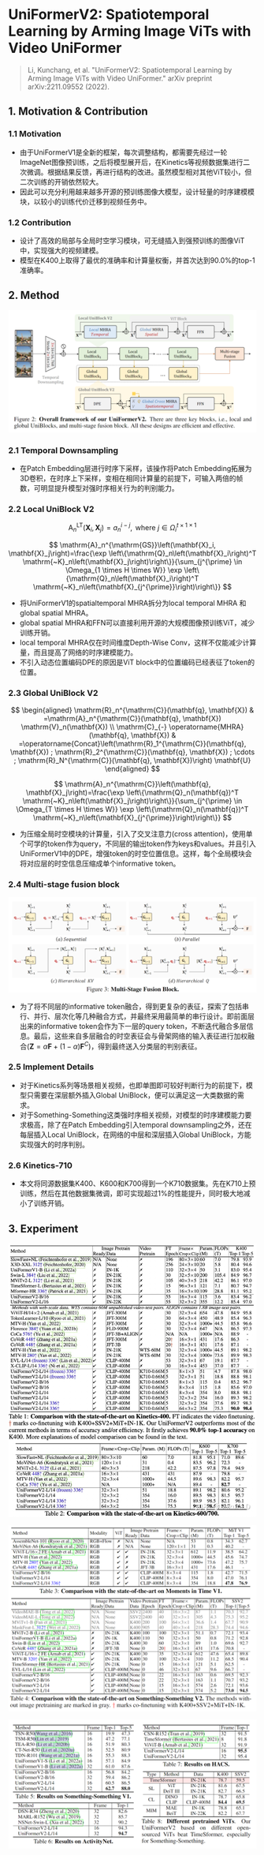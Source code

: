 # UniFormerV2: Spatiotemporal Learning by Arming Image ViTs with Video UniFormer

> Li, Kunchang, et al. "UniFormerV2: Spatiotemporal Learning by Arming Image ViTs with Video UniFormer." arXiv preprint arXiv:2211.09552 (2022).

## 1. Motivation & Contribution

### 1.1 Motivation

- 由于UniFormerV1是全新的框架，每次调整结构，都需要先经过一轮ImageNet图像预训练，之后将模型展开后，在Kinetics等视频数据集进行二次微调。根据结果反馈，再进行结构的改进。虽然模型相对其他ViT较小，但二次训练的开销依然较大。
- 因此可以充分利用越来越多开源的预训练图像大模型，设计轻量的时序建模模块，以较小的训练代价迁移到视频任务中。

### 1.2 Contribution

- 设计了高效的局部与全局时空学习模块，可无缝插入到强预训练的图像ViT中，实现强大的视频建模。
- 模型在K400上取得了最优的准确率和计算量权衡，并首次达到90.0%的top-1准确率。

## 2. Method

![1](images/uniformerv2_1.png)

### 2.1 Temporal Downsampling

- 在Patch Embedding层进行时序下采样，该操作将Patch Embedding拓展为3D卷积，在时序上下采样，变相在相同计算量的前提下，可输入两倍的帧数，可明显提升模型对强时序相关行为的判别能力。

### 2.2 Local UniBlock V2

$$
\mathrm{A}_n^{\mathrm{LT}}\left(\mathbf{X}_i, \mathbf{X}_j\right)=a_n^{i-j}, \text { where } j \in \Omega_i^{t \times 1 \times 1}
$$

$$
\mathrm{A}_n^{\mathrm{GS}}\left(\mathbf{X}_i, \mathbf{X}_j\right)=\frac{\exp \left\{\mathrm{Q}_n\left(\mathbf{X}_i\right)^T \mathrm{~K}_n\left(\mathbf{X}_j\right)\right\}}{\sum_{j^{\prime} \in \Omega_{1 \times H \times W}} \exp \left\{\mathrm{Q}_n\left(\mathbf{X}_i\right)^T \mathrm{~K}_n\left(\mathbf{X}_{j^{\prime}}\right)\right\}}
$$

- 将UniFormerV1的spatialtemporal MHRA拆分为local temporal MHRA 和 global spatial MHRA。
- global spatial MHRA和FFN可以直接利用开源的大规模图像预训练ViT，减少训练开销。
- local temporal MHRA仅在时间维度Depth-Wise Conv，这样不仅能减少计算量，而且提高了网络的时序建模能力。
- 不引入动态位置编码DPE的原因是ViT block中的位置编码已经表征了token的位置。

### 2.3 Global UniBlock V2

$$
\begin{aligned}
\mathrm{R}_n^{\mathrm{C}}(\mathbf{q}, \mathbf{X}) & =\mathrm{A}_n^{\mathrm{C}}(\mathbf{q}, \mathbf{X}) \mathrm{V}_n(\mathbf{X}) \\
\mathrm{C}_{-} \operatorname{MHRA}(\mathbf{q}, \mathbf{X}) & =\operatorname{Concat}\left(\mathrm{R}_1^{\mathrm{C}}(\mathbf{q}, \mathbf{X}) ; \mathrm{R}_2^{\mathrm{C}}(\mathbf{q}, \mathbf{X}) ; \cdots ; \mathrm{R}_N^{\mathrm{C}}(\mathbf{q}, \mathbf{X})\right) \mathbf{U}
\end{aligned}
$$

$$
\mathrm{A}_n^{\mathrm{C}}\left(\mathbf{q}, \mathbf{X}_j\right)=\frac{\exp \left\{\mathrm{Q}_n(\mathbf{q})^T \mathrm{~K}_n\left(\mathbf{X}_j\right)\right\}}{\sum_{j^{\prime} \in \Omega_{T \times H \times W}} \exp \left\{\mathrm{Q}_n(\mathbf{q})^T \mathrm{~K}_n\left(\mathbf{X}_{j^{\prime}}\right)\right\}}
$$

- 为压缩全局时空模块的计算量，引入了交叉注意力(cross attention)，使用单个可学的token作为query，不同层的输出token作为keys和values。并且引入UniFormerV1中的DPE，增强token的时空位置信息。这样，每个全局模块会将对应层的时空信息压缩成单个informative token。

### 2.4 Multi-stage fusion block

![2](images/uniformerv2_2.png)

- 为了将不同层的informative token融合，得到更复杂的表征，探索了包括串行、并行、层次化等几种融合方式，并最终采用最简单的串行设计。即前面层出来的informative token会作为下一层的query token，不断迭代融合多层信息。最后，这些来自多层融合的时空表征会与骨架网络的输入表征进行加权融合($\mathbf{Z}=\alpha \mathbf{F}+(1-\alpha) \mathbf{F}^C$)，得到最终送入分类层的判别表征。

### 2.5 Implement Details

- 对于Kinetics系列等场景相关视频，也即单图即可较好判断行为的前提下，模型只需要在深层额外插入Global UniBlock，便可以满足这一大类数据的需求。
- 对于Something-Something这类强时序相关视频，对模型的时序建模能力要求极高，除了在Patch Embedding引入temporal downsampling之外，还在每层插入Local UniBlock，在网络的中层和深层插入Global UniBlock，方能实现强大的时序判别。

### 2.6 Kinetics-710

- 本文将同源数据集K400、K600和K700得到一个K710数据集。先在K710上预训练，然后在其他数据集微调，即可实现超过1%的性能提升，同时极大地减小了训练开销。

## 3. Experiment

![3](images/uniformerv2_3.png)

![4](images/uniformerv2_4.png)

![5](images/uniformerv2_5.png)
